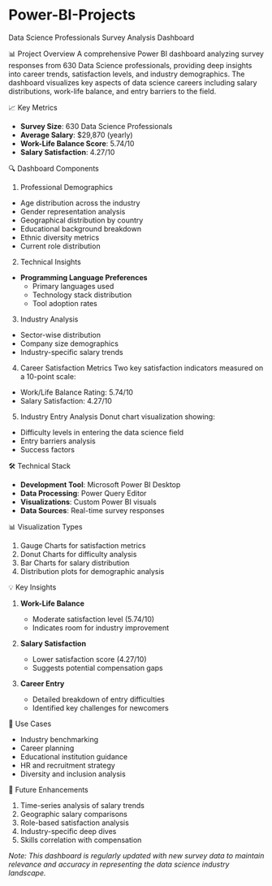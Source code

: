 # Power-BI-Projects
Data Science Professionals Survey Analysis Dashboard

 📊 Project Overview
A comprehensive Power BI dashboard analyzing survey responses from 630 Data Science professionals, providing deep insights into career trends, satisfaction levels, and industry demographics. The dashboard visualizes key aspects of data science careers including salary distributions, work-life balance, and entry barriers to the field.

📈 Key Metrics
- **Survey Size**: 630 Data Science Professionals
- **Average Salary**: $29,870 (yearly)
- **Work-Life Balance Score**: 5.74/10
- **Salary Satisfaction**: 4.27/10

🔍 Dashboard Components

1. Professional Demographics
- Age distribution across the industry
- Gender representation analysis
- Geographical distribution by country
- Educational background breakdown
- Ethnic diversity metrics
- Current role distribution

2. Technical Insights
- **Programming Language Preferences**
  - Primary languages used
  - Technology stack distribution
  - Tool adoption rates

3. Industry Analysis
- Sector-wise distribution
- Company size demographics
- Industry-specific salary trends

4. Career Satisfaction Metrics
Two key satisfaction indicators measured on a 10-point scale:
- Work/Life Balance Rating: 5.74/10
- Salary Satisfaction: 4.27/10

5. Industry Entry Analysis
Donut chart visualization showing:
- Difficulty levels in entering the data science field
- Entry barriers analysis
- Success factors

🛠️ Technical Stack
- **Development Tool**: Microsoft Power BI Desktop
- **Data Processing**: Power Query Editor
- **Visualizations**: Custom Power BI visuals
- **Data Sources**: Real-time survey responses

📊 Visualization Types
1. Gauge Charts for satisfaction metrics
2. Donut Charts for difficulty analysis
3. Bar Charts for salary distribution
4. Distribution plots for demographic analysis

💡 Key Insights
1. **Work-Life Balance**
   - Moderate satisfaction level (5.74/10)
   - Indicates room for industry improvement

2. **Salary Satisfaction**
   - Lower satisfaction score (4.27/10)
   - Suggests potential compensation gaps

3. **Career Entry**
   - Detailed breakdown of entry difficulties
   - Identified key challenges for newcomers

 🎯 Use Cases
- Industry benchmarking
- Career planning
- Educational institution guidance
- HR and recruitment strategy
- Diversity and inclusion analysis

📝 Future Enhancements
1. Time-series analysis of salary trends
2. Geographic salary comparisons
3. Role-based satisfaction analysis
4. Industry-specific deep dives
5. Skills correlation with compensation

*Note: This dashboard is regularly updated with new survey data to maintain relevance and accuracy in representing the data science industry landscape.*
